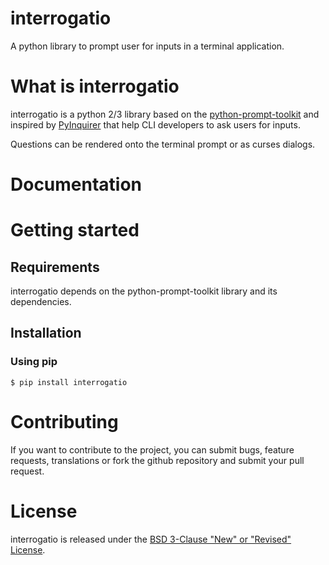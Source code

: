 # interrogatio
A python library to prompt user for inputs in a terminal application.


# What is interrogatio

interrogatio is a python 2/3 library based on the [python-prompt-toolkit](https://github.com/prompt-toolkit/python-prompt-toolkit) and inspired by
[PyInquirer](https://github.com/CITGuru/PyInquirer/) that help CLI developers to ask users for inputs.

Questions can be rendered onto the terminal prompt or as curses dialogs.


# Documentation


# Getting started

## Requirements

interrogatio depends on the python-prompt-toolkit library and its dependencies.

## Installation

### Using pip

```
$ pip install interrogatio
```

# Contributing

If you want to contribute to the project, you can submit bugs, feature requests, translations or fork the github repository and submit your pull request.


# License

interrogatio is released under the [BSD 3-Clause "New" or "Revised" License](https://opensource.org/licenses/BSD-3-Clause).







